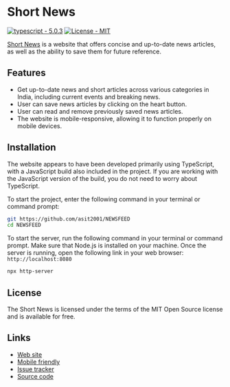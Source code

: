 # Short News

[![typescript - 5.0.3](https://img.shields.io/badge/Typescript-5.0.3-2ea44f)](https://www.typescriptlang.org/) [![License - MIT](https://img.shields.io/badge/License-MIT-2ea44f)](https://github.com/asit2001/HTML-CSS-Project---HTML-Base-Tags-Meta-Tags-Body-P-tag---Post-Class---hdj4hsgv70e6/blob/master/LICENSE)

[Short News](https://newsfeed-asit2001.vercel.app/) is a website that offers concise and up-to-date news articles, as well as the ability to save them for future reference.

## Features

- Get up-to-date news and short articles across various categories in India, including current events and breaking news.
- User can save news articles by clicking on the heart button.
- User can read and remove previously saved news articles.
- The website is mobile-responsive, allowing it to function properly on mobile devices.

## Installation

The website appears to have been developed primarily using TypeScript, with a JavaScript build also included in the project. If you are working with the JavaScript version of the build, you do not need to worry about TypeScript.

To start the project, enter the following command in your terminal or command prompt:

```bash
git https://github.com/asit2001/NEWSFEED
cd NEWSFEED
```

To start the server, run the following command in your terminal or command prompt. Make sure that Node.js is installed on your machine. Once the server is running, open the following link in your web browser: `http://localhost:8080`

```bash
npx http-server
```

## License

The Short News is licensed under the terms of the MIT Open Source
license and is available for free.

## Links

- [Web site](https://newsfeed-asit2001.vercel.app/)
- [Mobile friendly](https://search.google.com/test/mobile-friendly/result?id=UyxhxFzYIwI6Ua3waNscyA)
- [Issue tracker](https://github.com/asit2001/NEWSFEED/issues)
- [Source code](https://github.com/asit2001/NEWSFEED)
